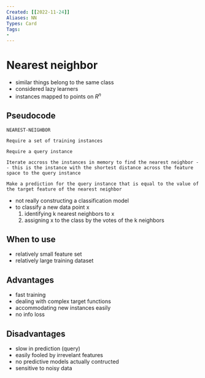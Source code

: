```yaml
---
Created: [[2022-11-24]]
Aliases: NN
Types: Card
Tags: 
- 
---
```

# Nearest neighbor
- similar things belong to the same class
- considered lazy learners
- instances mapped to points on $R^n$

## Pseudocode
```Pseudocode
NEAREST-NEIGHBOR

Require a set of training instances

Require a query instance

Iterate accross the instances in memory to find the nearest neighbor -- this is the instance with the shortest distance across the feature space to the query instance

Make a prediction for the query instance that is equal to the value of the target feature of the nearest neighbor
```
- not really constructing a classification model
- to classify a new data point x
	1. identifying k nearest neighbors to x
	2. assigning x to the class by the votes of the k neighbors

## When to use
- relatively small feature set
- relatively large training dataset

## Advantages
- fast training
- dealing with complex target functions
- accommodating new instances easily
- no info loss

## Disadvantages
- slow in prediction (query)
- easily fooled by irrevelant features
- no predictive models actually contructed
- sensitive to noisy data